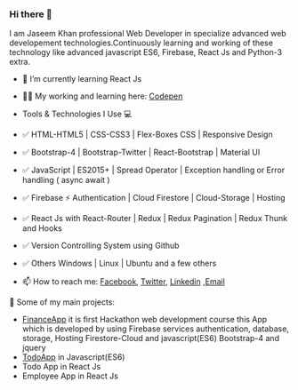 ### Hi there 👋
I am Jaseem Khan professional Web Developer in specialize advanced web developement technologies.Continuously learning and working of these technology like advanced javascript ES6, Firebase, React Js and Python-3 extra.

- 🌱 I’m currently learning React Js
- 👨‍💻 My working and learning here: [Codepen](https://codepen.io/jskhan211)

- Tools & Technologies I Use 💻
- ✅ HTML-HTML5 | CSS-CSS3 | Flex-Boxes CSS | Responsive Design
- ✅ Bootstrap-4 | Bootstrap-Twitter | React-Bootstrap | Material UI
- ✅ JavaScript | ES2015+ | Spread Operator | Exception handling or Error handling ( async await )
- ✅ Firebase ⚡️ Authentication | Cloud Firestore | Cloud-Storage | Hosting
- ✅ React Js with React-Router | Redux | Redux Pagination | Redux Thunk and Hooks
- ✅ Version Controlling System using Github
- ✅ Others Windows | Linux | Ubuntu and a few others

- 📫 How to reach me: [Facebook](https://www.facebook.com/profile.php?id=100012849786258), [Twitter](https://twitter.com/jskhan211), [Linkedin](https://www.linkedin.com/in/jaseem-khan-4a4b98147/) ,[Email](jskhan211@gmail.com)

🚀 Some of my main projects:
- [FinanceApp](https://finance-app-e0475.web.app/l) it is first Hackathon web development course this App which is developed by using Firebase services authentication, database, storage, Hosting Firestore-Cloud and javascript(ES6) Bootstrap-4 and jquery
- [TodoApp](https://jaseemkhan211.github.io/TodoApp/) in Javascript(ES6)
- Todo App in React Js
- Employee App in React Js

